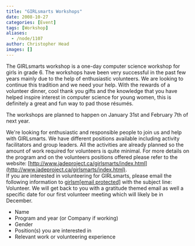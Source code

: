 ```yaml
---
title: "GIRLsmarts Workshops"
date: 2008-10-27
categories: [Event]
tags: [Workshop]
aliases:
  - /node/1107
author: Christopher Head
images: []
---
```


The GIRLsmarts workshop is a one-day computer science workshop for girls in grade 6. The workshops have been very successful in the past few years mainly due to the help of enthusiastic volunteers. We are looking to continue this tradition and we need your help. With the rewards of a volunteer dinner, cool thank you gifts and the knowledge that you have helped inspire interest in computer science for young women, this is definitely a great and fun way to pad those résumés.

The workshops are planned to happen on January 31st and February 7th of next year.

We're looking for enthusiastic and responsible people to join us and help with GIRLsmarts. We have different positions available including activity facilitators and group leaders. All the activities are already planned so the amount of work required for volunteers is quite minimal. For more details on the program and on the volunteers positions offered please refer to the website: [http://www.jadeproject.ca/girlsmarts/index.html](http://www.jadeproject.ca/girlsmarts/index.html). \
If you are interested in volunteering for GIRLsmarts, please email the following information to [girlsm\[email protected\]](/cdn-cgi/l/email-protection#305759425c435d514244437053431e4552531e5351) with the subject line: Volunteer. We will get back to you with a gratitude themed email as well a specific date for our first volunteer meeting which will likely be in December.

- Name
- Program and year (or Company if working)
- Gender
- Position(s) you are interested in
- Relevant work or volunteering experience
